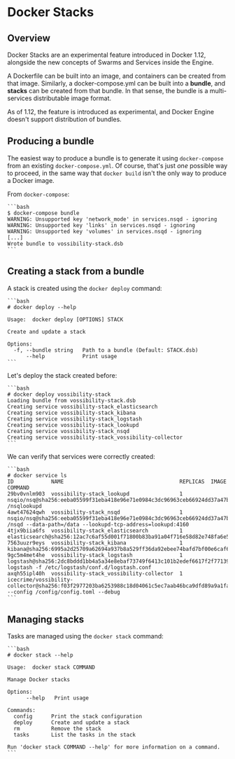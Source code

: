 # Docker Stacks

## Overview

Docker Stacks are an experimental feature introduced in Docker 1.12, alongside
the new concepts of Swarms and Services inside the Engine.

A Dockerfile can be built into an image, and containers can be created from that
image. Similarly, a docker-compose.yml can be built into a **bundle**, and
**stacks** can be created from that bundle. In that sense, the bundle is a
multi-services distributable image format.

As of 1.12, the feature is introduced as experimental, and Docker Engine doesn't
support distribution of bundles.

## Producing a bundle

The easiest way to produce a bundle is to generate it using `docker-compose`
from an existing `docker-compose.yml`. Of course, that's just *one* possible way
to proceed, in the same way that `docker build` isn't the only way to produce a
Docker image.

From `docker-compose`:

    ```bash
    $ docker-compose bundle
    WARNING: Unsupported key 'network_mode' in services.nsqd - ignoring
    WARNING: Unsupported key 'links' in services.nsqd - ignoring
    WARNING: Unsupported key 'volumes' in services.nsqd - ignoring
    [...]
    Wrote bundle to vossibility-stack.dsb
    ```

## Creating a stack from a bundle

A stack is created using the `docker deploy` command:

    ```bash
    # docker deploy --help

    Usage:  docker deploy [OPTIONS] STACK

    Create and update a stack

    Options:
      -f, --bundle string   Path to a bundle (Default: STACK.dsb)
          --help            Print usage
    ```

Let's deploy the stack created before:

    ```bash
    # docker deploy vossibility-stack
    Loading bundle from vossibility-stack.dsb
    Creating service vossibility-stack_elasticsearch
    Creating service vossibility-stack_kibana
    Creating service vossibility-stack_logstash
    Creating service vossibility-stack_lookupd
    Creating service vossibility-stack_nsqd
    Creating service vossibility-stack_vossibility-collector
    ```

We can verify that services were correctly created:

    ```bash
    # docker service ls
    ID            NAME                                     REPLICAS  IMAGE
    COMMAND
    29bv0vnlm903  vossibility-stack_lookupd                1 nsqio/nsq@sha256:eeba05599f31eba418e96e71e0984c3dc96963ceb66924dd37a47bf7ce18a662 /nsqlookupd
    4awt47624qwh  vossibility-stack_nsqd                   1 nsqio/nsq@sha256:eeba05599f31eba418e96e71e0984c3dc96963ceb66924dd37a47bf7ce18a662 /nsqd --data-path=/data --lookupd-tcp-address=lookupd:4160
    4tjx9biia6fs  vossibility-stack_elasticsearch          1 elasticsearch@sha256:12ac7c6af55d001f71800b83ba91a04f716e58d82e748fa6e5a7359eed2301aa
    7563uuzr9eys  vossibility-stack_kibana                 1 kibana@sha256:6995a2d25709a62694a937b8a529ff36da92ebee74bafd7bf00e6caf6db2eb03
    9gc5m4met4he  vossibility-stack_logstash               1 logstash@sha256:2dc8bddd1bb4a5a34e8ebaf73749f6413c101b2edef6617f2f7713926d2141fe logstash -f /etc/logstash/conf.d/logstash.conf
    axqh55ipl40h  vossibility-stack_vossibility-collector  1 icecrime/vossibility-collector@sha256:f03f2977203ba6253988c18d04061c5ec7aab46bca9dfd89a9a1fa4500989fba --config /config/config.toml --debug
    ```

## Managing stacks

Tasks are managed using the `docker stack` command:

    ```bash
    # docker stack --help

    Usage:  docker stack COMMAND
    
    Manage Docker stacks
    
    Options:
          --help   Print usage
    
    Commands:
      config      Print the stack configuration
      deploy      Create and update a stack
      rm          Remove the stack
      tasks       List the tasks in the stack
    
    Run 'docker stack COMMAND --help' for more information on a command.
    ```
